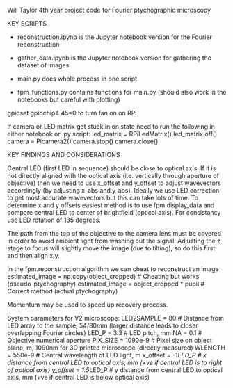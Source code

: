 Will Taylor 4th year project code for Fourier ptychographic microscopy 

KEY SCRIPTS
* reconstruction.ipynb is the Jupyter notebook version for the Fourier reconstruction
* gather_data.ipynb is the Jupyter notebook version for gathering the dataset of images

* main.py does whole process in one script
* fpm_functions.py contains functions for main.py (should also work in the notebooks but careful with plotting)

gpioset gpiochip4 45=0 to turn fan on on RPi

If camera or LED matrix get stuck in on state need to run the following in either notebook or .py script:
led_matrix = RPiLedMatrix()
led_matrix.off()
camera = Picamera2()
camera.stop()
camera.close()

KEY FINDINGS AND CONSIDERATIONS

Central LED (first LED in sequence) should be close to optical axis. If it is not directly aligned with
the optical axis (i.e. vertically through aperture of objective) then we need to use x_offset and y_offset 
to adjust wavevectors accordingly (by adjusting x_abs and y_abs). Ideally we use LED correction to get most accurate wavevectors but this can take lots of time.
To determine x and y offsets easiest method is to use fpm.display_data and compare central LED to center of brightfield (optical axis). 
For consistancy use LED rotation of 135 degrees. 

The path from the top of the objective to the camera lens must be covered in order to avoid ambient light from washing out the signal. 
Adjusting the z stage to focus will slightly move the image (due to tilting), so do this first and then align x,y. 

In the fpm.reconstruction algorithm we can cheat to reconstruct an image
estimated_image = np.copy(object_cropped) # Cheating but works (pseudo-ptychography)
estimated_image = object_cropped * pupil # Correct method (actual ptychography)

Momentum may be used to speed up recovery process.

System parameters for V2 microscope:
LED2SAMPLE = 80 # Distance from LED array to the sample, 54/80mm (larger distance leads to closer overlapping Fourier circles)
LED_P = 3.3 # LED pitch, mm
NA = 0.1 # Objective numerical aperture
PIX_SIZE = 1090e-9 # Pixel size on object plane, m, 1090nm for 3D printed microscope (directly measured)
WLENGTH = 550e-9 # Central wavelength of LED light, m
x_offset = -1*LED_P # x distance from central LED to optical axis, mm (+ve if central LED is to right of optical axis)
y_offset = 1.5*LED_P # y distance from central LED to optical axis, mm (+ve if central LED is below optical axis)